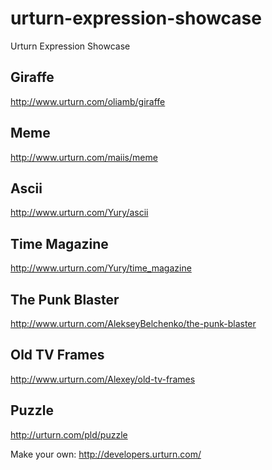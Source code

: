 urturn-expression-showcase
==========================

Urturn Expression Showcase

## Giraffe
http://www.urturn.com/oliamb/giraffe

## Meme
http://www.urturn.com/maiis/meme

## Ascii
http://www.urturn.com/Yury/ascii

## Time Magazine
http://www.urturn.com/Yury/time_magazine

## The Punk Blaster
http://www.urturn.com/AlekseyBelchenko/the-punk-blaster

## Old TV Frames
http://www.urturn.com/Alexey/old-tv-frames

## Puzzle
http://urturn.com/pld/puzzle


Make your own: http://developers.urturn.com/